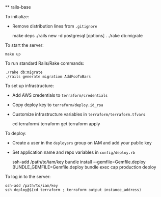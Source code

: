 ** rails-base

To initialize:

* Remove distribution lines from `.gitignore`

    make deps
    ./rails new -d postgresql [options] .
    ./rake db:migrate

To start the server:

    make up

To run standard Rails/Rake commands:

    ./rake db:migrate
    ./rails generate migration AddFooToBars
    
To set up infrastructure:

* Add AWS credentials to `terraform/credentials`
* Copy deploy key to `terraform/deploy.id_rsa`
* Customize infrastructure variables in `terraform/terraform.tfvars`

    cd terraform/
    terraform get
    terraform apply
        
To deploy:

* Create a user in the `deployers` group on IAM and add your public
  key
* Set application name and repo variables in `config/deploy.rb`

    ssh-add /path/to/iam/key
    bundle install --gemfile=Gemfile.deploy
    BUNDLE_GEMFILE=Gemfile.deploy bundle exec cap production deploy
    
To log in to the server:
    
    ssh-add /path/to/iam/key
    ssh deploy@$(cd terraform ; terraform output instance_address)

